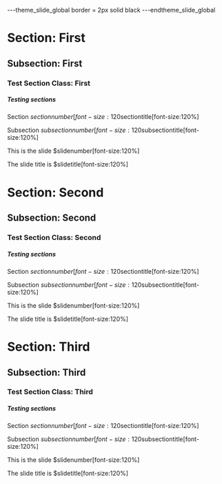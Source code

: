 ---theme_slide_global
border = 2px solid black
---endtheme_slide_global

# Section: First

## Subsection: First

### Test Section Class: First

##### Testing sections

Section $sectionnumber[font-size:120%].$sectiontitle[font-size:120%] 

Subsection $subsectionnumber[font-size:120%].$subsectiontitle[font-size:120%] 

This is the slide $slidenumber[font-size:120%] 

The slide title is $slidetitle[font-size:120%] 

# Section: Second

## Subsection: Second

### Test Section Class: Second

##### Testing sections

Section $sectionnumber[font-size:120%].$sectiontitle[font-size:120%] 

Subsection $subsectionnumber[font-size:120%].$subsectiontitle[font-size:120%] 

This is the slide $slidenumber[font-size:120%] 

The slide title is $slidetitle[font-size:120%] 

# Section: Third

## Subsection: Third

### Test Section Class: Third

##### Testing sections

Section $sectionnumber[font-size:120%].$sectiontitle[font-size:120%] 

Subsection $subsectionnumber[font-size:120%].$subsectiontitle[font-size:120%] 

This is the slide $slidenumber[font-size:120%] 

The slide title is $slidetitle[font-size:120%] 
